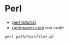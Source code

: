 # Perl

- [perl tutorial](http://perl-tutorial.org/)
- [perlmaven.com](https://perlmaven.com/perl-tutorial)
run code

```perl
perl path/to/<file>.pl
```